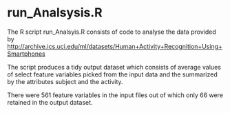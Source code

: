 # run_Analsysis.R

The R script run_Analsyis.R consists of code to analyse the data provided by 
http://archive.ics.uci.edu/ml/datasets/Human+Activity+Recognition+Using+Smartphones

The script produces a tidy output dataset which consists of average values of select feature variables
picked from the input data and the summarized by the attributes subject and the activity.

There were 561 feature variables in the input files out of which only 66 were retained in the output dataset.


